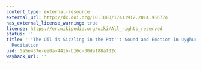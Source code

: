 ```yaml
---
content_type: external-resource
external_url: http://dx.doi.org/10.1080/17411912.2014.956774
has_external_license_warning: true
license: https://en.wikipedia.org/wiki/All_rights_reserved
status: ''
title: '''The Oil is Sizzling in the Pot'': Sound and Emotion in Uyghur Qur''anic
  Recitation'
uid: 5a5e437e-ee0a-441b-b16c-30da188af32c
wayback_url: ''
---
```

